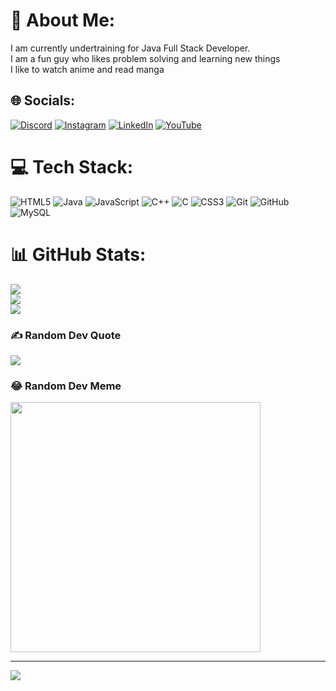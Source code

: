 # 💫 About Me:
I am currently undertraining for Java Full Stack Developer.<br>I am a fun guy who likes problem solving and learning new things<br>I like to watch anime and read manga


## 🌐 Socials:
[![Discord](https://img.shields.io/badge/Discord-%237289DA.svg?logo=discord&logoColor=white)](https://discord.gg/discord.gg/zvVmgtX8q2) [![Instagram](https://img.shields.io/badge/Instagram-%23E4405F.svg?logo=Instagram&logoColor=white)](https://instagram.com/_monji00_) [![LinkedIn](https://img.shields.io/badge/LinkedIn-%230077B5.svg?logo=linkedin&logoColor=white)](https://linkedin.com/in/monji-kumar) [![YouTube](https://img.shields.io/badge/YouTube-%23FF0000.svg?logo=YouTube&logoColor=white)](https://youtube.com/@UCYouRAvJRVa4ujUSJcyUICg) 

# 💻 Tech Stack:
![HTML5](https://img.shields.io/badge/html5-%23E34F26.svg?style=for-the-badge&logo=html5&logoColor=white) ![Java](https://img.shields.io/badge/java-%23ED8B00.svg?style=for-the-badge&logo=openjdk&logoColor=white) ![JavaScript](https://img.shields.io/badge/javascript-%23323330.svg?style=for-the-badge&logo=javascript&logoColor=%23F7DF1E) ![C++](https://img.shields.io/badge/c++-%2300599C.svg?style=for-the-badge&logo=c%2B%2B&logoColor=white) ![C](https://img.shields.io/badge/c-%2300599C.svg?style=for-the-badge&logo=c&logoColor=white) ![CSS3](https://img.shields.io/badge/css3-%231572B6.svg?style=for-the-badge&logo=css3&logoColor=white) ![Git](https://img.shields.io/badge/git-%23F05033.svg?style=for-the-badge&logo=git&logoColor=white) ![GitHub](https://img.shields.io/badge/github-%23121011.svg?style=for-the-badge&logo=github&logoColor=white) ![MySQL](https://img.shields.io/badge/mysql-4479A1.svg?style=for-the-badge&logo=mysql&logoColor=white)
# 📊 GitHub Stats:
![](https://github-readme-stats.vercel.app/api?username=Monji-kumar&theme=great-gatsby&hide_border=false&include_all_commits=false&count_private=false)<br/>
![](https://github-readme-streak-stats.herokuapp.com/?user=Monji-kumar&theme=great-gatsby&hide_border=false)<br/>
![](https://github-readme-stats.vercel.app/api/top-langs/?username=Monji-kumar&theme=great-gatsby&hide_border=false&include_all_commits=false&count_private=false&layout=compact)

### ✍️ Random Dev Quote
![](https://quotes-github-readme.vercel.app/api?type=horizontal&theme=radical)

### 😂 Random Dev Meme
<img src='https://memer-new.vercel.app/' style="height: 400px;"/>

---
[![](https://visitcount.itsvg.in/api?id=Monji-kumar&icon=0&color=0)](https://visitcount.itsvg.in)

<!-- Proudly created with GPRM ( https://gprm.itsvg.in ) -->
